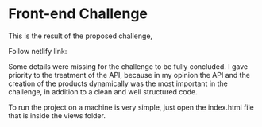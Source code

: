# Front-end Challenge

This is the result of the proposed challenge,

Follow netlify link:

Some details were missing for the challenge to be fully concluded. I gave priority to the treatment of the API, because in my opinion the API and the creation of the products dynamically was the most important in the challenge, in addition to a clean and well structured code.

To run the project on a machine is very simple, just open the index.html file that is inside the views folder.